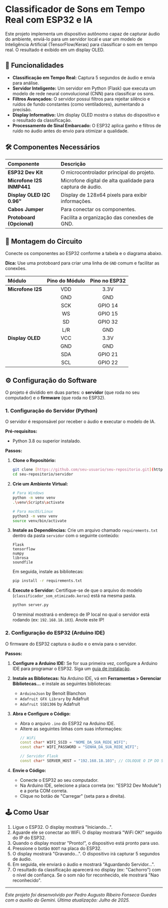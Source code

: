 # Classificador de Sons em Tempo Real com ESP32 e IA

Este projeto implementa um dispositivo autônomo capaz de capturar áudio do ambiente, enviá-lo para um servidor local e usar um modelo de Inteligência Artificial (TensorFlow/Keras) para classificar o som em tempo real. O resultado é exibido em um display OLED.

## 🚀 Funcionalidades

- **Classificação em Tempo Real:** Captura 5 segundos de áudio e envia para análise.
- **Servidor Inteligente:** Um servidor em Python (Flask) que executa um modelo de rede neural convolucional (CNN) para classificar os sons.
- **Filtros Avançados:** O servidor possui filtros para rejeitar silêncio e ruídos de fundo constantes (como ventiladores), aumentando a precisão.
- **Display Informativo:** Um display OLED mostra o status do dispositivo e o resultado da classificação.
- **Processamento de Sinal Embarcado:** O ESP32 aplica ganho e filtros de ruído no áudio antes do envio para otimizar a qualidade.

## 🛠️ Componentes Necessários

| Componente | Descrição |
| :--- | :--- |
| **ESP32 Dev Kit** | O microcontrolador principal do projeto. |
| **Microfone I2S INMP441** | Microfone digital de alta qualidade para captura de áudio. |
| **Display OLED I2C 0.96"** | Display de 128x64 pixels para exibir informações. |
| **Cabos Jumper** | Para conectar os componentes. |
| **Protoboard (Opcional)** | Facilita a organização das conexões de GND. |

## 🔌 Montagem do Circuito

Conecte os componentes ao ESP32 conforme a tabela e o diagrama abaixo.

**Dica:** Use uma protoboard para criar uma linha de `GND` comum e facilitar as conexões.

| Módulo | Pino do Módulo | Pino no ESP32 |
| :--- | :---: | :---: |
| **Microfone I2S** | VDD | 3.3V |
| | GND | GND |
| | SCK | GPIO 14 |
| | WS | GPIO 15 |
| | SD | GPIO 32 |
| | L/R | GND |
| **Display OLED** | VCC | 3.3V |
| | GND | GND |
| | SDA | GPIO 21 |
| | SCL | GPIO 22 |


## ⚙️ Configuração do Software

O projeto é dividido em duas partes: o **servidor** (que roda no seu computador) e o **firmware** (que roda no ESP32).

### 1. Configuração do Servidor (Python)

O servidor é responsável por receber o áudio e executar o modelo de IA.

**Pré-requisitos:**
- Python 3.8 ou superior instalado.

**Passos:**

1.  **Clone o Repositório:**
    ```bash
    git clone [https://github.com/seu-usuario/seu-repositorio.git](https://github.com/seu-usuario/seu-repositorio.git)
    cd seu-repositorio/servidor
    ```

2.  **Crie um Ambiente Virtual:**
    ```bash
    # Para Windows
    python -m venv venv
    .\venv\Scripts\activate

    # Para macOS/Linux
    python3 -m venv venv
    source venv/bin/activate
    ```

3.  **Instale as Dependências:**
    Crie um arquivo chamado `requirements.txt` dentro da pasta `servidor` com o seguinte conteúdo:
    ```
    Flask
    tensorflow
    numpy
    librosa
    soundfile
    ```
    Em seguida, instale as bibliotecas:
    ```bash
    pip install -r requirements.txt
    ```

4.  **Execute o Servidor:**
    Certifique-se de que o arquivo do modelo (`classificador_som_otimizado.keras`) está na mesma pasta.
    ```bash
    python server.py 
    ```
    O terminal mostrará o endereço de IP local no qual o servidor está rodando (ex: `192.168.18.103`). Anote este IP!

### 2. Configuração do ESP32 (Arduino IDE)

O firmware do ESP32 captura o áudio e o envia para o servidor.

**Passos:**

1.  **Configure a Arduino IDE:** Se for sua primeira vez, configure a Arduino IDE para programar o ESP32. Siga um [guia de instalação](https://docs.espressif.com/projects/arduino-esp32/en/latest/installing.html).

2.  **Instale as Bibliotecas:**
    Na Arduino IDE, vá em **Ferramentas > Gerenciar Bibliotecas...** e instale as seguintes bibliotecas:
    - `ArduinoJson` by Benoit Blanchon
    - `Adafruit GFX Library` by Adafruit
    - `Adafruit SSD1306` by Adafruit

3.  **Abra e Configure o Código:**
    - Abra o arquivo `.ino` do ESP32 na Arduino IDE.
    - Altere as seguintes linhas com suas informações:
      ```cpp
      // WiFi
      const char* WIFI_SSID = "NOME_DA_SUA_REDE_WIFI";
      const char* WIFI_PASSWORD = "SENHA_DA_SUA_REDE_WIFI";

      // Servidor Flask
      const char* SERVER_HOST = "192.168.18.103"; // COLOQUE O IP DO SEU SERVIDOR AQUI!
      ```

4.  **Envie o Código:**
    - Conecte o ESP32 ao seu computador.
    - Na Arduino IDE, selecione a placa correta (ex: "ESP32 Dev Module") e a porta COM correta.
    - Clique no botão de "Carregar" (seta para a direita).

## 🕹️ Como Usar

1.  Ligue o ESP32. O display mostrará "Iniciando...".
2.  Aguarde ele se conectar ao WiFi. O display mostrará "WiFi OK!" seguido do IP do ESP32.
3.  Quando o display mostrar "Pronto!", o dispositivo está pronto para uso.
4.  Pressione o botão `BOOT` na placa do ESP32.
5.  O display mostrará "Gravando...". O dispositivo irá capturar 5 segundos de áudio.
6.  Em seguida, ele enviará o áudio e mostrará "Aguardando Servidor...".
7.  O resultado da classificação aparecerá no display (ex: "Cachorro") com o nível de confiança. Se o som não for reconhecido, ele mostrará "Nao reconhecido".

---
*Este projeto foi desenvolvido por Pedro Augusto Ribeiro Fonseca Guedes com o auxílio do Gemini. Última atualização: Julho de 2025.*
